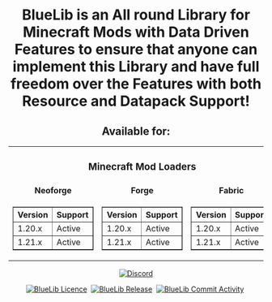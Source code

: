 <h1 align="center">BlueLib is an All round Library for Minecraft Mods with Data Driven Features to ensure that anyone can implement this Library and have full freedom over the Features with both Resource and Datapack Support!</h1>
<h2 align="center">Available for:</h2>
<table align="center">
  <tr>
    <td colspan="3" align="center"> <h3>Minecraft Mod Loaders</h3></td>
  </tr>
  <tr>
    <td align="center"><strong>Neoforge</strong></td>
    <td align="center"><strong>Forge</strong></td>
    <td align="center"><strong>Fabric</strong></td>
  </tr>
  <tr>
    <td>
      <table border="1" align="center">
        <thead>
          <tr>
            <th>Version</th>
            <th>Support</th>
          </tr>
        </thead>
        <tbody>
          <tr>
            <td>1.20.x</td>
            <td>Active</td>
          </tr>
          <tr>
            <td>1.21.x</td>
            <td>Active</td>
          </tr>
        </tbody>
      </table>
    </td>
    <td>
      <table border="1" align="center">
        <thead>
          <tr>
            <th>Version</th>
            <th>Support</th>
          </tr>
        </thead>
        <tbody>
          <tr>
            <td>1.20.x</td>
            <td>Active</td>
          </tr>
          <tr>
            <td>1.21.x</td>
            <td>Active</td>
          </tr>
        </tbody>
      </table>
    </td>
    <td>
      <table border="1" align="center">
        <thead>
          <tr>
            <th>Version</th>
            <th>Support</th>
          </tr>
        </thead>
        <tbody>
          <tr>
            <td>1.20.x</td>
            <td>Active</td>
          </tr>
          <tr>
            <td>1.21.x</td>
            <td>Active</td>
          </tr>
        </tbody>
      </table>
    </td>
        </tbody>
      </table>
    </td>
  </tr>
</table>
<p align="center">
  <a href="https://discord.gg/WMpmqMbJsH"><img src="https://img.shields.io/discord/1272923738895286457?color=blue&label=Discord&logo=Discord&logoColor=blue&style=for-the-badge" alt="Discord"/></a>
</p>
<p align="center">
    <a href="https://github.com/MeAlam1/BlueLib" target="_blank"><img src="https://img.shields.io/github/license/MeAlam1/BlueLib?style=for-the-badge" alt="BlueLib Licence" /></a>&nbsp;
    <a href="https://github.com/MeAlam1/BlueLib/pkgs/container/permify" target="_blank"><img src="https://img.shields.io/github/v/release/MeAlam1/BlueLib?include_prereleases&style=for-the-badge" alt="BlueLib Release" /></a>&nbsp;
    <a href="https://img.shields.io/github/commit-activity/m/MeAlam1/BlueLib?style=for-the-badge" target="_blank"><img src="https://img.shields.io/github/commit-activity/m/MeAlam1/BlueLib?style=for-the-badge" alt="BlueLib Commit Activity" /></a>&nbsp;
</p>        


